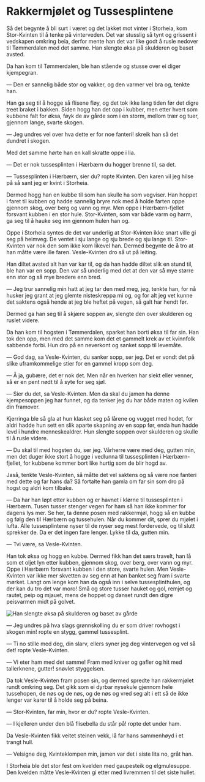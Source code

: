 # Rakkermjølet og Tussesplintene

Så det begynte å bli surt i været og det lakket mot vinter i Storheia, kom Stor-Kvinten til å tenke på vinterveden. Det var stusslig så tynt og grissent i vedskapen omkring beia, derfor mente han det var like godt å rusle nedover til Tømmerdalen med det samme. Han slengte øksa på skulderen og baset avsted.

Da han kom til Tømmerdalen, ble han stående og stusse over ei diger kjempegran.

— Den er sannelig både stor og vakker, og den varmer vel bra og, tenkte han.

Han ga seg til å hogge så flisene fløy, og det tok ikke lang tiden før det digre treet braket i bakken. Siden hogg han det opp i kubber, men etter hvert som kubbene falt for øksa, føyk de av gårde som i en storm, mellom trær og tuer, gjennom lange, svarte skogen.

— Jeg undres vel over hva dette er for noe fanteri! skreik han så det dundret i skogen.

Med det samme hørte han en kall skratte oppe i lia.

— Det er nok tussesplinten i Hærbærn du hogger brenne til, sa det.

— Tussesplinten i Hærbærn, sier du? ropte Kvinten. Den karen vil jeg hilse på så sant jeg er kvint i Storheia.

Dermed hogg han en kubbe til som han skulle ha som vegviser. Han hoppet i faret til kubben og hadde sannelig bryre nok med å holde farten oppe gjennom skog, over berg og vann og myr. Men oppe i Hærbærn-fjellet forsvant kubben i en stor hule. Stor-Kvinten, som var både varm og harm, ga seg til å hauke seg inn gjennom hulen han og.

Oppe i Storheia syntes de det var underlig at Stor-Kvinten ikke snart ville gi seg på heimveg. De ventet i sju lange og sju brede og sju lange til. Stor-Kvinten var nok den som ikke kom likevel han. Dermed begynte de å tro at han måtte være ille faren. Vesle-Kvinten dro så ut på leiting.

Han diltet avsted alt han var kar til, og da han hadde diltet slik en stund til, ble han var en sopp. Den var så underlig med det at den var så mye større enn stor og så mye bredere enn bred.

— Jeg trur sannelig min hatt at jeg tar den med meg, jeg, tenkte han, for nå husker jeg grant at jeg glemte nisteskreppa mi og, og for alt jeg vet kunne det saktens også hende at jeg ble heftet på vegen, så galt har hendt før.

Dermed ga han seg til å skjære soppen av, slengte den over skulderen og ruslet videre.

Da han kom til hogsten i Tømmerdalen, sparket han borti øksa til far sin. Han tok den opp, men med det samme kom det et gammelt krek av et kvinnfolk sabbende forbi. Hun dro på en neverkont og sanket sopp til levemåte.

— God dag, sa Vesle-Kvinten, du sanker sopp, ser jeg. Det er vondt det på slike uframkommelige stier for en gammel kropp som deg.

— Å ja, gubære, det er nok det. Men når en hverken har slekt eller venner, så er en pent nødt til å syte for seg sjøl.

— Sier du det, sa Vesle-Kvinten. Men da skal du jamen ha denne kjempesoppen jeg har funnet, og da tenker jeg du har både maten og kvilen din framover.

Kjerringa ble så gla at hun klasket seg på lårene og vugget med hodet, for aldri hadde hun sett en slik aparte skapning av en sopp før, enda hun hadde levd i hundre menneskealdrer. Hun slengte soppen over skulderen og skulle til å rusle videre.

— Du skal til med hogsten du, ser jeg. Vårherre være med deg, gutten min, men det duger ikke stort å hogge i vedlunna til tussesplinten i Hærbærn-fjellet, for kubbene kommer bort like hurtig som de blir hogd av.

Jaså, tenkte Vesle-Kvinten, så måtte det vel saktens og så være noe fanteri med dette og far hans da? Så fortalte han gamla om far sin som dro på hogst og aldri kom tilbake.

— Da har han løpt etter kubben og er havnet i klørne til tussesplinten i Hærbærn. Tusen tusser stenger vegen for ham så han ikke kommer for dagens lys mer. Se her, ta denne posen med rakkermjøl, hogg så en kubbe og følg den til Hærbærn og tussehulen. Når du kommer dit, sprer du mjølet i lufta. Alle tussesplintene nyser til de nyser seg mest fordervede, og til slutt sprekker de. Da er det ingen fare lenger. Lykke til da, gutten min.

— Tvi være, sa Vesle-Kvinten.

Han tok øksa og hogg en kubbe. Dermed fikk han det særs travelt, han lå som et oljet lyn etter kubben, gjennom skog, over berg, over vann og myr. Oppe i Hærbærn forsvant kubben i den store, svarte hulen. Men Vesle-Kvinten var ikke mer skvetten av seg enn at han banket seg fram i svarte mørket. Langt om lenge kom han da også inn i selve tussesplinthulen, og der kan du tro det var moro! Små og store tusser hauket og gol, remjet og rautet, peip og mjauet, mens de hoppet og danset rundt den digre peisvarmen midt på golvet.

![Han slengte øksa på skulderen og baset av gårde](./øksa_på_skulderen.png)

— Jeg undres på hva slags grønnskolling du er som driver rovhogst i skogen min! ropte en stygg, gammel tussesplint.

— Ti no stille med deg, din slarv, ellers syner jeg deg vintervegen og vel så det! ropte Vesle-Kvinten.

— Vi eter ham med det samme! Fram med kniver og gafler og hit med tallerknene, gutter! snøvlet styggelsen.

Da tok Vesle-Kvinten fram posen sin, og dermed spredte han rakkermjølet rundt omkring seg. Det gikk som ei dyrbar nysekule gjennom hele tussehopen, de nøs og de nøs, og de nøs og vred seg alt i ett så de ikke lenger var karer til å holde seg på beina.

— Stor-Kvinten, far min, hvor er du? ropte Vesle-Kvinten.

— I kjelleren under den blå flisebella du står på! ropte det under ham.

Da Vesle-Kvinten fikk veitet steinen vekk, lå far hans sammenhøyd i et trangt hull.

— Velsigne deg, Kvinteklompen min, jamen var det i siste lita no, gråt han.

I Storheia ble det stor fest om kvelden med gaupesteik og elgmulesuppe. Den kvelden måtte Vesle-Kvinten gi etter med livremmen til det siste hullet.
